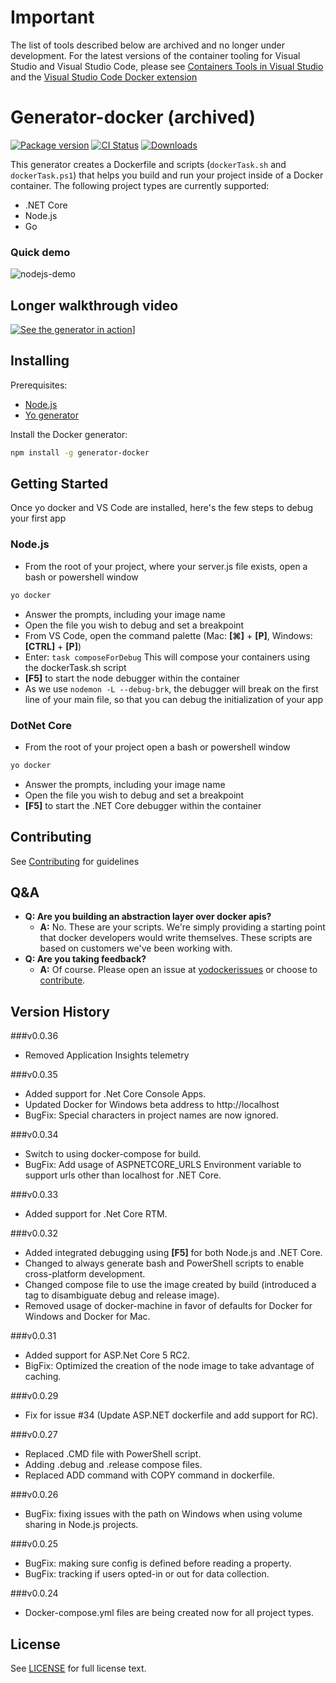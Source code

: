 # Important
The list of tools described below are archived and no longer under development. For the latest versions of the container tooling for  Visual Studio and Visual Studio Code,  please see [Containers Tools in Visual Studio](https://docs.microsoft.com/en-us/visualstudio/containers/?view=vs-2019) and the [Visual Studio Code Docker extension](https://marketplace.visualstudio.com/items?itemName=ms-azuretools.vscode-docker)

# Generator-docker (archived)

[![Package version][npmVersionBadge]][npmLink]
[![CI Status][ciStatusBadge]][ciLink]
[![Downloads][npmDownloadsBadge]][npmLink]

This generator creates a Dockerfile and scripts (`dockerTask.sh` and `dockerTask.ps1`) that helps you build and run your project inside of a Docker container. The following project types are currently supported:
- .NET Core
- Node.js
- Go

### Quick demo
![nodejs-demo](images/nodejsdemo.gif)

## Longer walkthrough video
[![See the generator in action][yovideoScreenshot]][yovideo]]

## Installing

Prerequisites:
- [Node.js][nodejsSite]
- [Yo generator][yoSite]

Install the Docker generator:
```bash
npm install -g generator-docker
```

## Getting Started
Once yo docker and VS Code are installed, here's the few steps to debug your first app
### Node.js
- From the root of your project, where your server.js file exists, open a bash or powershell window
```bash
yo docker
```
- Answer the prompts, including your image name
- Open the file you wish to debug and set a breakpoint
- From VS Code, open the command palette (Mac: **[⌘]** + **[P]**, Windows: **[CTRL]** + **[P]**)
- Enter: `task composeForDebug` This will compose your containers using the dockerTask.sh script
- **[F5]** to start the node debugger within the container
- As we use `nodemon -L --debug-brk`, the debugger will break on the first line of your main file, so that you can debug the initialization of your app

### DotNet Core
- From the root of your project open a bash or powershell window
```bash
yo docker
```
- Answer the prompts, including your image name
- Open the file you wish to debug and set a breakpoint
- **[F5]** to start the .NET Core debugger within the container

## Contributing
See [Contributing][contributingLink] for guidelines

## Q&A
- **Q: Are you building an abstraction layer over docker apis?**
  - **A:** No. These are your scripts. We're simply providing a starting point that docker developers would write themselves. These scripts are based on customers we've been working with.
- **Q: Are you taking feedback?**
  - **A:** Of course. Please open an issue at [yodockerissues] or choose to [contribute][contributingLink].

## Version History

###v0.0.36
+ Removed Application Insights telemetry

###v0.0.35
+ Added support for .Net Core Console Apps.
+ Updated Docker for Windows beta address to http://localhost
+ BugFix: Special characters in project names are now ignored.

###v0.0.34
+ Switch to using docker-compose for build.
+ BugFix: Add usage of ASPNETCORE_URLS Environment variable to support urls other than localhost for .NET Core.

###v0.0.33
+ Added support for .Net Core RTM.

###v0.0.32
+ Added integrated debugging using **[F5]** for both Node.js and .NET Core.
+ Changed to always generate bash and PowerShell scripts to enable cross-platform development.
+ Changed compose file to use the image created by build (introduced a tag to disambiguate debug and release image).
+ Removed usage of docker-machine in favor of defaults for Docker for Windows and Docker for Mac.

###v0.0.31
+ Added support for ASP.Net Core 5 RC2.
+ BigFix: Optimized the creation of the node image to take advantage of caching.

###v0.0.29
+ Fix for issue #34 (Update ASP.NET dockerfile and add support for RC).

###v0.0.27
+ Replaced .CMD file with PowerShell script.
+ Adding .debug and .release compose files.
+ Replaced ADD command with COPY command in dockerfile.

###v0.0.26
+ BugFix: fixing issues with the path on Windows when using volume sharing in Node.js projects.

###v0.0.25
+ BugFix: making sure config is defined before reading a property.
+ BugFix: tracking if users opted-in or out for data collection.

###v0.0.24
+ Docker-compose.yml files are being created now for all project types.

## License
See [LICENSE][licenseLink] for full license text.

[licenseLink]:https://github.com/Microsoft/generator-docker/blob/master/LICENSE
[contributingLink]: https://github.com/Microsoft/generator-docker/blob/master/CONTRIBUTING.md
[npmLink]:https://www.npmjs.com/package/generator-docker
[npmVersionBadge]:https://img.shields.io/npm/v/generator-docker.svg
[npmDownloadsBadge]:https://img.shields.io/npm/dm/generator-docker.svg
[ciStatusBadge]:https://circleci.com/gh/Microsoft/generator-docker.svg?style=shield&circle-token=a1a705d77cd91720fdd8b021e17c41bbabc4b00d
[ciLink]: https://circleci.com/gh/Microsoft/generator-docker
[yovideo]: https://youtu.be/p1F-398z1_4
[yovideoScreenshot]: http://img.youtube.com/vi/p1F-398z1_4/0.jpg
[nodejsSite]: https://nodejs.org/en/
[yoSite]: http://yeoman.io/
[yodockerprototype]: https://github.com/SteveLasker/YoDockerComposePrototype
[yodockerissues]: https://github.com/SteveLasker/YoDockerComposePrototype/issues
